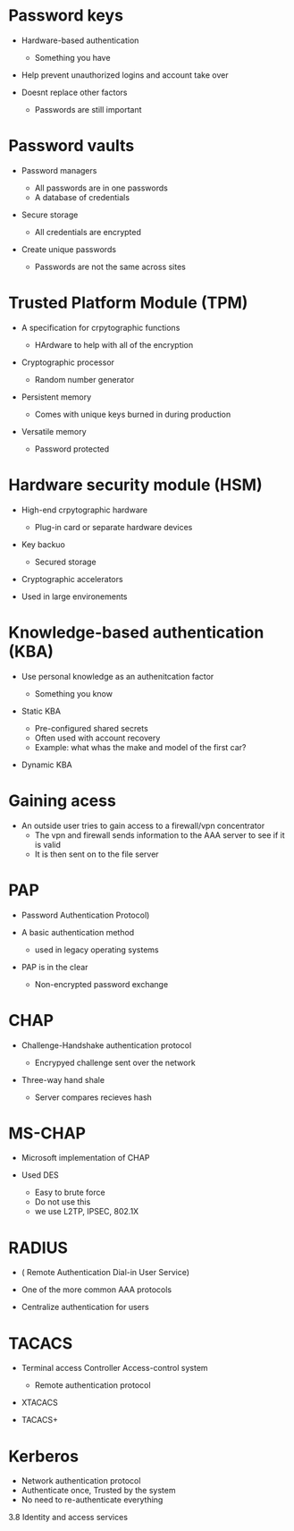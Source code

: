 # Password keys
- Hardware-based authentication
  - Something you have
  
- Help prevent unauthorized logins and account take over 

- Doesnt replace other factors
  - Passwords are still important

# Password vaults
- Password managers 
  - All passwords are in one passwords
  - A database of credentials 

- Secure storage 
  - All credentials are encrypted 

- Create unique passwords
  - Passwords are not the same across sites 

# Trusted Platform Module (TPM)
- A specification for crpytographic functions 
  - HArdware to help with all of the encryption 

- Cryptographic processor 
  - Random number generator 

- Persistent memory 
  - Comes with unique keys burned in during production 

- Versatile memory 
  - Password protected 

# Hardware security module (HSM)
- High-end crpytographic hardware 
  - Plug-in card or separate hardware devices 
- Key backuo
  - Secured storage

- Cryptographic accelerators 

- Used in large environements 

# Knowledge-based authentication (KBA)
- Use personal knowledge as an authenitcation factor 
  - Something you know 

- Static KBA
  - Pre-configured shared secrets 
  - Often used with account recovery 
  - Example: what whas the make and model of the first car?

- Dynamic KBA 

# Gaining acess 
- An outside user tries to gain access to a firewall/vpn concentrator
  - The vpn and firewall sends information to the AAA server to see if it is valid
  - It is then sent on to the file server

# PAP 
- Password Authentication Protocol)
- A basic authentication method 
  - used in legacy operating systems

- PAP is in the clear 
  - Non-encrypted password exchange 

# CHAP
- Challenge-Handshake authentication protocol 
  - Encrypyed challenge sent over the network

- Three-way hand shale 
  - Server compares recieves hash 

# MS-CHAP 
- Microsoft implementation of CHAP 

- Used DES
  - Easy to brute force 
  - Do not use this
  - we use L2TP, IPSEC, 802.1X 

# RADIUS
- ( Remote Authentication Dial-in User Service)
- One of the more common AAA protocols 

- Centralize authentication for users 

# TACACS
- Terminal access Controller Access-control system
  - Remote authentication protocol 

- XTACACS 

- TACACS+ 

# Kerberos 
- Network authentication protocol 
 - Authenticate once, Trusted by the system 
 - No need to re-authenticate everything 

3.8 Identity and access services 






